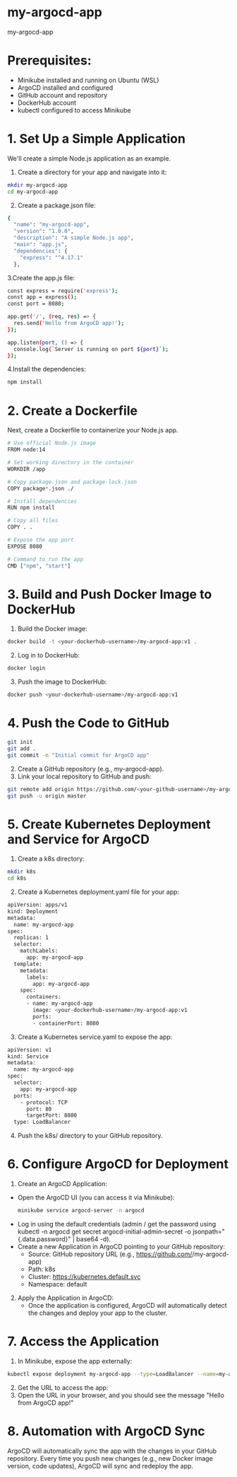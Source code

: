 # my-argocd-app
my-argocd-app
# Prerequisites:
- Minikube installed and running on Ubuntu (WSL)
- ArgoCD installed and configured
- GitHub account and repository
- DockerHub account
- kubectl configured to access Minikube
# 1. Set Up a Simple Application
We'll create a simple Node.js application as an example.
1. Create a directory for your app and navigate into it:
```bash
mkdir my-argocd-app
cd my-argocd-app
```
2. Create a package.json file:
```bash
{
  "name": "my-argocd-app",
  "version": "1.0.0",
  "description": "A simple Node.js app",
  "main": "app.js",
  "dependencies": {
    "express": "^4.17.1"
  },
```
3.Create the app.js file:
```bash
const express = require('express');
const app = express();
const port = 8080;

app.get('/', (req, res) => {
  res.send('Hello from ArgoCD app!');
});

app.listen(port, () => {
  console.log(`Server is running on port ${port}`);
});
```
4.Install the dependencies:
```bash
npm install
```
# 2. Create a Dockerfile
Next, create a Dockerfile to containerize your Node.js app.
```bash
# Use official Node.js image
FROM node:14

# Set working directory in the container
WORKDIR /app

# Copy package.json and package-lock.json
COPY package*.json ./

# Install dependencies
RUN npm install

# Copy all files
COPY . .

# Expose the app port
EXPOSE 8080

# Command to run the app
CMD ["npm", "start"]
```
# 3. Build and Push Docker Image to DockerHub
1. Build the Docker image:
```bash
docker build -t <your-dockerhub-username>/my-argocd-app:v1 .
```
2. Log in to DockerHub:
```bash
docker login
```
3. Push the image to DockerHub:
```bash
docker push <your-dockerhub-username>/my-argocd-app:v1
```
# 4. Push the Code to GitHub
```bash
git init
git add .
git commit -m "Initial commit for ArgoCD app"
```
2. Create a GitHub repository (e.g., my-argocd-app).
3. Link your local repository to GitHub and push:
```bash
git remote add origin https://github.com/<your-github-username>/my-argocd-app.git
git push -u origin master
```
# 5. Create Kubernetes Deployment and Service for ArgoCD
1. Create a k8s directory:
```bash
mkdir k8s
cd k8s
```
2. Create a Kubernetes deployment.yaml file for your app:
```bash
apiVersion: apps/v1
kind: Deployment
metadata:
  name: my-argocd-app
spec:
  replicas: 1
  selector:
    matchLabels:
      app: my-argocd-app
  template:
    metadata:
      labels:
        app: my-argocd-app
    spec:
      containers:
      - name: my-argocd-app
        image: <your-dockerhub-username>/my-argocd-app:v1
        ports:
        - containerPort: 8080
```
3. Create a Kubernetes service.yaml to expose the app:
```bash
apiVersion: v1
kind: Service
metadata:
  name: my-argocd-app
spec:
  selector:
    app: my-argocd-app
  ports:
    - protocol: TCP
      port: 80
      targetPort: 8080
  type: LoadBalancer
```
4. Push the k8s/ directory to your GitHub repository.
# 6. Configure ArgoCD for Deployment
1. Create an ArgoCD Application:
  - Open the ArgoCD UI (you can access it via Minikube):
    ```bash
    minikube service argocd-server -n argocd
    ```
  - Log in using the default credentials (admin / get the password using kubectl -n argocd get secret argocd-initial-admin-secret -o jsonpath="{.data.password}" | 
    base64 -d).
- Create a new Application in ArgoCD pointing to your GitHub repository:
  - Source: GitHub repository URL (e.g., https://github.com/<your-github-username>/my-argocd-app)
  - Path: k8s
  - Cluster: https://kubernetes.default.svc
  - Namespace: default
2. Apply the Application in ArgoCD:
   - Once the application is configured, ArgoCD will automatically detect the changes and deploy your app to the cluster.

# 7. Access the Application
 1. In Minikube, expose the app externally:
```bash
kubectl expose deployment my-argocd-app --type=LoadBalancer --name=my-argocd-app-service
```
2. Get the URL to access the app:
3. Open the URL in your browser, and you should see the message "Hello from ArgoCD app!"
# 8. Automation with ArgoCD Sync
ArgoCD will automatically sync the app with the changes in your GitHub repository. Every time you push new changes (e.g., new Docker image version, code updates), ArgoCD will sync and redeploy the app.





